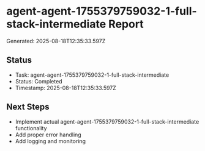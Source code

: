 # agent-agent-1755379759032-1-full-stack-intermediate Report

Generated: 2025-08-18T12:35:33.597Z

## Status
- Task: agent-agent-1755379759032-1-full-stack-intermediate
- Status: Completed
- Timestamp: 2025-08-18T12:35:33.597Z

## Next Steps
- Implement actual agent-agent-1755379759032-1-full-stack-intermediate functionality
- Add proper error handling
- Add logging and monitoring
